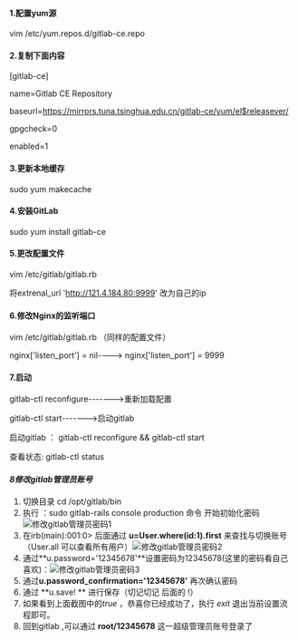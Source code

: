 #### 1.配置yum源

vim /etc/yum.repos.d/gitlab-ce.repo



#### 2.复制下面内容

[gitlab-ce]

name=Gitlab CE Repository

baseurl=https://mirrors.tuna.tsinghua.edu.cn/gitlab-ce/yum/el$releasever/

gpgcheck=0

enabled=1



#### 3.更新本地缓存

sudo yum makecache



#### 4.安装GitLab

sudo yum install gitlab-ce



#### 5.更改配置文件

vim  /etc/gitlab/gitlab.rb

将extrenal_url 'http://121.4.184.80:9999' 改为自己的ip



#### 6.修改Nginx的监听端口

vim  /etc/gitlab/gitlab.rb （同样的配置文件）

 nginx['listen_port'] = nil----> nginx['listen_port'] = 9999



#### 7.启动

 gitlab-ctl reconfigure------->重新加载配置

gitlab-ctl start------->启动gitlab

启动gitlab ： gitlab-ctl reconfigure && gitlab-ctl start

查看状态: gitlab-ctl status 





#### ***8修改gitlab管理员账号***

1. 切换目录  cd /opt/gitlab/bin
2.  执行 ：sudo gitlab-rails console production 命令 开始初始化密码![修改gitlab管理员密码1](E:\破烂\笔记\MyNote\资源\修改gitlab管理员密码1.png)
3. 在irb(main):001:0> 后面通过 **u=User.where(id:1).first** 来查找与切换账号（User.all 可以查看所有用户）![修改gitlab管理员密码2](E:\破烂\笔记\MyNote\资源\修改gitlab管理员密码2.png)
4. 通过**u.password='12345678'**设置密码为12345678(这里的密码看自己喜欢)：![修改gitlab管理员密码3](E:\破烂\笔记\MyNote\资源\修改gitlab管理员密码3.png)
5. 通过**u.password_confirmation='12345678'** 再次确认密码
6. 通过 **u.save! **  进行保存（切记切记 后面的 !）
7. 如果看到上面截图中的*true* ，恭喜你已经成功了，执行 *exit* 退出当前设置流程即可。
8. 回到gitlab ,可以通过 **root/12345678** 这一超级管理员账号登录了











